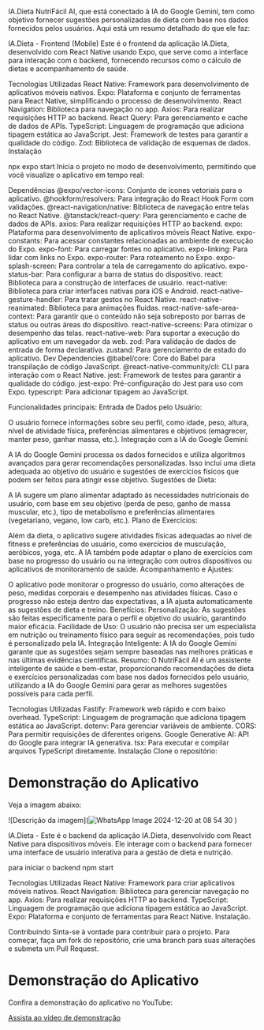 IA.Dieta NutriFácil AI, que está conectado à IA do Google Gemini, tem como objetivo fornecer sugestões personalizadas de dieta com base nos dados fornecidos pelos usuários. Aqui está um resumo detalhado do que ele faz:

IA.Dieta - Frontend (Mobile)
Este é o frontend da aplicação IA.Dieta, desenvolvido com React Native usando Expo, que serve como a interface para interação com o backend, fornecendo recursos como o cálculo de dietas e acompanhamento de saúde.

Tecnologias Utilizadas
React Native: Framework para desenvolvimento de aplicativos móveis nativos.
Expo: Plataforma e conjunto de ferramentas para React Native, simplificando o processo de desenvolvimento.
React Navigation: Biblioteca para navegação no app.
Axios: Para realizar requisições HTTP ao backend.
React Query: Para gerenciamento e cache de dados de APIs.
TypeScript: Linguagem de programação que adiciona tipagem estática ao JavaScript.
Jest: Framework de testes para garantir a qualidade do código.
Zod: Biblioteca de validação de esquemas de dados.
Instalação


npx expo start
Inicia o projeto no modo de desenvolvimento, permitindo que você visualize o aplicativo em tempo real:


Dependências
@expo/vector-icons: Conjunto de ícones vetoriais para o aplicativo.
@hookform/resolvers: Para integração do React Hook Form com validações.
@react-navigation/native: Biblioteca de navegação entre telas no React Native.
@tanstack/react-query: Para gerenciamento e cache de dados de APIs.
axios: Para realizar requisições HTTP ao backend.
expo: Plataforma para desenvolvimento de aplicativos móveis React Native.
expo-constants: Para acessar constantes relacionadas ao ambiente de execução do Expo.
expo-font: Para carregar fontes no aplicativo.
expo-linking: Para lidar com links no Expo.
expo-router: Para roteamento no Expo.
expo-splash-screen: Para controlar a tela de carregamento do aplicativo.
expo-status-bar: Para configurar a barra de status do dispositivo.
react: Biblioteca para a construção de interfaces de usuário.
react-native: Biblioteca para criar interfaces nativas para iOS e Android.
react-native-gesture-handler: Para tratar gestos no React Native.
react-native-reanimated: Biblioteca para animações fluidas.
react-native-safe-area-context: Para garantir que o conteúdo não seja sobreposto por barras de status ou outras áreas do dispositivo.
react-native-screens: Para otimizar o desempenho das telas.
react-native-web: Para suportar a execução do aplicativo em um navegador da web.
zod: Para validação de dados de entrada de forma declarativa.
zustand: Para gerenciamento de estado do aplicativo.
Dev Dependencies
@babel/core: Core do Babel para transpilação de código JavaScript.
@react-native-community/cli: CLI para interação com o React Native.
jest: Framework de testes para garantir a qualidade do código.
jest-expo: Pré-configuração do Jest para uso com Expo.
typescript: Para adicionar tipagem ao JavaScript.




Funcionalidades principais:
Entrada de Dados pelo Usuário:

O usuário fornece informações sobre seu perfil, como idade, peso, altura, nível de atividade física, preferências alimentares e objetivos (emagrecer, manter peso, ganhar massa, etc.).
Integração com a IA do Google Gemini:

A IA do Google Gemini processa os dados fornecidos e utiliza algoritmos avançados para gerar recomendações personalizadas.
Isso inclui uma dieta adequada ao objetivo do usuário e sugestões de exercícios físicos que podem ser feitos para atingir esse objetivo.
Sugestões de Dieta:

A IA sugere um plano alimentar adaptado às necessidades nutricionais do usuário, com base em seu objetivo (perda de peso, ganho de massa muscular, etc.), tipo de metabolismo e preferências alimentares (vegetariano, vegano, low carb, etc.).
Plano de Exercícios:

Além da dieta, o aplicativo sugere atividades físicas adequadas ao nível de fitness e preferências do usuário, como exercícios de musculação, aeróbicos, yoga, etc.
A IA também pode adaptar o plano de exercícios com base no progresso do usuário ou na integração com outros dispositivos ou aplicativos de monitoramento de saúde.
Acompanhamento e Ajustes:

O aplicativo pode monitorar o progresso do usuário, como alterações de peso, medidas corporais e desempenho nas atividades físicas.
Caso o progresso não esteja dentro das expectativas, a IA ajusta automaticamente as sugestões de dieta e treino.
Benefícios:
Personalização: As sugestões são feitas especificamente para o perfil e objetivo do usuário, garantindo maior eficácia.
Facilidade de Uso: O usuário não precisa ser um especialista em nutrição ou treinamento físico para seguir as recomendações, pois tudo é personalizado pela IA.
Integração Inteligente: A IA do Google Gemini garante que as sugestões sejam sempre baseadas nas melhores práticas e nas últimas evidências científicas.
Resumo:
O NutriFácil AI é um assistente inteligente de saúde e bem-estar, proporcionando recomendações de dieta e exercícios personalizadas com base nos dados fornecidos pelo usuário, utilizando a IA do Google Gemini para gerar as melhores sugestões possíveis para cada perfil.

Tecnologias Utilizadas
Fastify: Framework web rápido e com baixo overhead.
TypeScript: Linguagem de programação que adiciona tipagem estática ao JavaScript.
dotenv: Para gerenciar variáveis de ambiente.
CORS: Para permitir requisições de diferentes origens.
Google Generative AI: API do Google para integrar IA generativa.
tsx: Para executar e compilar arquivos TypeScript diretamente.
Instalação
Clone o repositório:



# Demonstração do Aplicativo

Veja a imagem abaixo:

![Descrição da imagem](![WhatsApp Image 2024-12-20 at 08 54 30](https://github.com/user-attachments/assets/061bd1b8-e2b6-4b0d-b49d-4d33d20d21b2)
)



IA.Dieta - 
Este é o  backend  da aplicação IA.Dieta, desenvolvido com React Native para dispositivos móveis. Ele interage com o backend para fornecer uma interface de usuário interativa para a gestão de dieta e nutrição.

para iniciar o backend npm start

Tecnologias Utilizadas
React Native: Framework para criar aplicativos móveis nativos.
React Navigation: Biblioteca para gerenciar navegação no app.
Axios: Para realizar requisições HTTP ao backend.
TypeScript: Linguagem de programação que adiciona tipagem estática ao JavaScript.
Expo: Plataforma e conjunto de ferramentas para React Native.
Instalação.


Contribuindo
Sinta-se à vontade para contribuir para o projeto. Para começar, faça um fork do repositório, crie uma branch para suas alterações e submeta um Pull Request.


# Demonstração do Aplicativo

Confira a demonstração do aplicativo no YouTube:

[Assista ao vídeo de demonstração](https://youtube.com/shorts/fQj85F_d2QI?feature=share)


